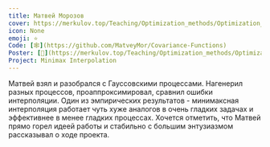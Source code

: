 ```yaml
---
title: Матвей Морозов
cover: https://merkulov.top/Teaching/Optimization_methods/Optimization_methods____/Лучшие_проекты_по_оптимизации_2019/Матвей_Морозов/morozov.png
icon: None
emoji: ⭐
Code: [🕸](https://github.com/MatveyMor/Covariance-Functions)
Poster: [📎](https://merkulov.top/Teaching/Optimization_methods/Optimization_methods____/Лучшие_проекты_по_оптимизации_2019/Матвей_Морозов/morozov.pdf)
Project: Minimax Interpolation
---
```


Матвей взял и разобрался с Гауссовскими процессами. Нагенерил разных процессов, проаппроксимировал, сравнил ошибки интерполяции. Один из эмпирических результатов - минимаксная интерполяция работает чуть хуже аналогов в очень гладких задачах и эффективнее в менее гладких процессах. Хочется отметить, что Матвей прямо горел идеей работы и стабильно с большим энтузиазмом рассказывал о ходе проекта.

